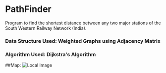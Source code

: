 # PathFinder
Program to find the shortest distance between any two major stations of the South Western Railway Network (India).

### Data Structure Used: Weighted Graphs using Adjacency Matrix
### Algorithm Used: Dijkstra's Algorithm

##Map: 
![Local Image](image.jpg)
